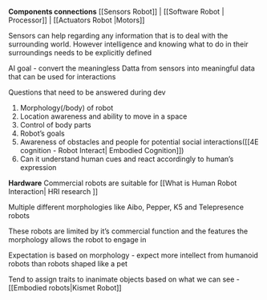 **Components connections**
[[Sensors Robot]] | [[Software Robot | Processor]] | [[Actuators Robot |Motors]]


Sensors can help regarding any information that is to deal with the surrounding world. 
However intelligence and knowing what to do in their surroundings needs to be explicitly defined 

AI goal - convert the meaningless Datta from sensors into meaningful data that can be used for interactions

Questions that need to be answered during dev
1. Morphology(/body) of robot 
2. Location awareness and ability to move in a space 
3. Control of body parts
4. Robot’s goals
5. Awareness of obstacles and people for potential social interactions([[4E cognition - Robot Interact| Embodied Cognition]])
6. Can it understand human cues and react accordingly to human’s expression


**Hardware**
Commercial robots are suitable for [[What is Human Robot Interaction| HRI research ]] 

Multiple different morphologies like Aibo, Pepper, K5 and Telepresence robots 

These robots are limited by it’s commercial function and the features the morphology allows the robot to engage in

Expectation is based on morphology - expect more intellect from humanoid robots than robots shaped like a pet

Tend to assign traits to inanimate objects based on what we can see - [[Embodied robots|Kismet Robot]]



